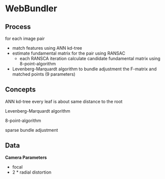 WebBundler
===

Process
---
for each image pair

 - match features using ANN kd-tree
 - estimate fundamental matrix for the pair using RANSAC
   - each RANSCA iteration calculate candidate fundamental matrix using 8-point-algorithm
 - Levenberg-Marquardt algorithm to bundle adjustment the F-matrix and matched points (9 parameters)

Concepts
---

ANN kd-tree
every leaf is about same distance to the root

Levenberg-Marquardt algorithm


8-point-algorithm

sparse bundle adjustment

Data
---

**Camera Parameters**

 - focal
 - 2 * radial distortion




